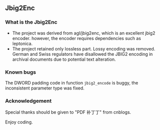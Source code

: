 Jbig2Enc
----

### What is the Jbig2Enc
+ The project was derived from agl/jbig2enc, which is an excellent jbig2 encoder.
however, the encoder requires dependencies such as leptonica. 
+ The project retained only lossless part. Lossy encoding was removed.
German and Swiss regulators have disallowed the JBIG2 encoding in archival documents due to 
potential text alteration.

### Known bugs
The DWORD padding code in function `jbig2_encode` is buggy, the inconsistent parameter
type was fixed.

### Acknowledgement
Special thanks should be given to "PDF 补丁丁" from cnblogs.

Enjoy coding.
